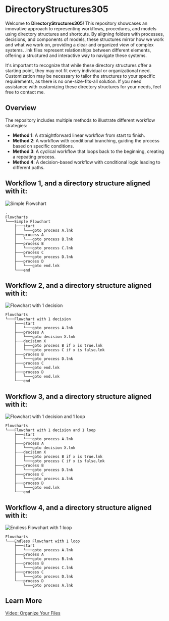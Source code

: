 # DirectoryStructures305

Welcome to **DirectoryStructures305**! This repository showcases an innovative approach to representing workflows, procedures, and models using directory structures and shortcuts. By aligning folders with processes, decisions, and components of models, these structures mirror how we work and what we work on, providing a clear and organized view of complex systems. .lnk files represent relationships between different elements, offering a structured and interactive way to navigate these systems.

It's important to recognize that while these directory structures offer a starting point, they may not fit every individual or organizational need. Customization may be necessary to tailor the structures to your specific requirements, as there is no one-size-fits-all solution. If you need assistance with customizing these directory structures for your needs, feel free to contact me.


## Overview

The repository includes multiple methods to illustrate different workflow strategies:

- **Method 1**: A straightforward linear workflow from start to finish.
- **Method 2**: A workflow with conditional branching, guiding the process based on specific conditions.
- **Method 3**: A cyclical workflow that loops back to the beginning, creating a repeating process.
- **Method 4**: A decision-based workflow with conditional logic leading to different paths.


## Workflow 1, and a directory structure aligned with it: 

![Simple Flowchart](https://github.com/user-attachments/assets/d3e5a61f-947e-4949-8101-fde703d61b37)

```plaintext
.
Flowcharts
└───Simple Flowchart
    ├───start
    │   └───goto process A.lnk
    ├───process A
    │   └───goto process B.lnk
    ├───process B
    │   └───goto process C.lnk
    ├───process C
    │   └───goto process D.lnk
    ├───process D
    │   └───goto end.lnk
    └───end
```

## Workflow 2, and a directory structure aligned with it:

![Flowchart with 1 decision](https://github.com/user-attachments/assets/443f200d-ecf1-4263-8f13-b85a6c36c213)

```plaintext
Flowcharts
└───Flowchart with 1 decision
    ├───start
    │   └───goto process A.lnk
    ├───process A
    │   └───goto decision X.lnk
    ├───decision X
    │   ├───goto process B if x is true.lnk
    │   └───goto process C if x is false.lnk
    ├───process B
    │   └───goto process D.lnk
    ├───process C
    │   └───goto end.lnk
    ├───process D
    │   └───goto end.lnk
    └───end

```

## Workflow 3, and a directory structure aligned with it:

![Flowchart with 1 decision and 1 loop](https://github.com/user-attachments/assets/0c604705-eac3-46a9-a43a-e241af405e37)

```plaintext
Flowcharts
└───Flowchart with 1 decision and 1 loop
    ├───start
    │   └───goto process A.lnk
    ├───process A
    │   └───goto decision X.lnk
    ├───decision X
    │   ├───goto process B if x is true.lnk
    │   └───goto process C if x is false.lnk
    ├───process B
    │   └───goto process D.lnk
    ├───process C
    │   └───goto process A.lnk
    ├───process D
    │   └───goto end.lnk
    └───end
```

## Workflow 4, and a directory structure aligned with it:

![Endless Flowchart with 1 loop](https://github.com/user-attachments/assets/e68ebfc2-440e-4481-93dd-a4fa6cb415d7)

```plaintext
Flowcharts
└───Endless Flowchart with 1 loop
    ├───start
    │   └───goto process A.lnk
    ├───process A
    │   └───goto process B.lnk
    ├───process B
    │   └───goto process C.lnk
    ├───process C
    │   └───goto process D.lnk
    └───process D
        └───goto process A.lnk
```
## Learn More

[Video: Organize Your Files](https://datamanagement.hms.harvard.edu/plan-design/directory-structure)
